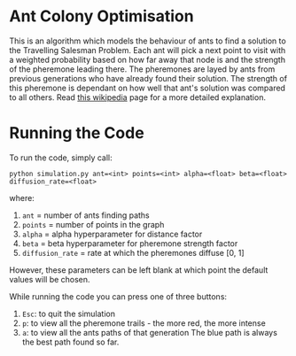 # Ant Colony Optimisation
This is an algorithm which models the behaviour of ants to find a solution to the Travelling Salesman Problem. Each ant will pick a next point to visit with a weighted probability based on how far away that node is and the strength of the pheremone leading there. The pheremones are layed by ants from previous generations who have already found their solution. The strength of this pheremone is dependant on how well that ant's solution was compared to all others. Read [this wikipedia](https://en.wikipedia.org/wiki/Ant_colony_optimization_algorithms) page for a more detailed explanation.

# Running the Code
To run the code, simply call:
```
python simulation.py ant=<int> points=<int> alpha=<float> beta=<float> diffusion_rate=<float>
```
where:
1. `ant` = number of ants finding paths
2. `points` = number of points in the graph
3. `alpha` = alpha hyperparameter for distance factor
4. `beta` = beta hyperparameter for pheremone strength factor
5. `diffusion_rate` = rate at which the pheremones diffuse [0, 1]

However, these parameters can be left blank at which point the default values will be chosen. <br>

While running the code you can press one of three buttons:
1. `Esc`: to quit the simulation
2. `p`: to view all the pheremone trails - the more red, the more intense
3. `a`: to view all the ants paths of that generation
The blue path is always the best path found so far.